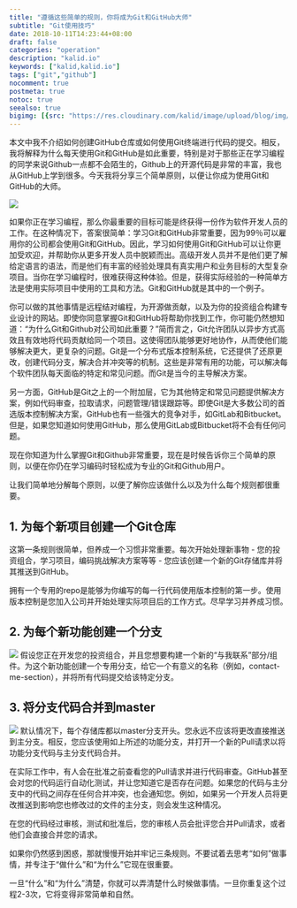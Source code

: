 ```yaml
---
title: "遵循这些简单的规则，你将成为Git和GitHub大师"
subtitle: "Git使用技巧"
date: 2018-10-11T14:23:44+08:00
draft: false
categories: "operation"
description: "kalid.io"
keywords: ["kalid,kalid.io"]
tags: ["git","github"]
nocomment: true
postmeta: true
notoc: true
seealso: true
bigimg: [{src: "https://res.cloudinary.com/kalid/image/upload/blog/img/banner3.jpg"}]
---
```



本文中我不介绍如何创建GitHub仓库或如何使用Git终端进行代码的提交。相反，我将解释为什么每天使用Git和GitHub是如此重要，特别是对于那些正在学习编程的同学来说Github一点都不会陌生的，Github上的开源代码是非常的丰富，我也从GitHub上学到很多。今天我将分享三个简单原则，以便让你成为使用Git和GitHub的大师。

![](https://res.cloudinary.com/kalid/image/upload/blog/img/git-cat.png)

如果你正在学习编程，那么你最重要的目标可能是终获得一份作为软件开发人员的工作。在这种情况下，答案很简单：学习Git和GitHub非常重要，因为99％可以雇用你的公司都会使用Git和GitHub。因此，学习如何使用Git和GitHub可以让你更加受欢迎，并帮助你从更多开发人员中脱颖而出。高级开发人员并不是他们更了解给定语言的语法，而是他们有丰富的经验处理具有真实用户和业务目标的大型复杂项目。当你在学习编程时，很难获得这种体验。但是，获得实际经验的一种简单方法是使用实​​际项目中使用的工具和方法。Git和GitHub就是其中的一个例子。

你可以做的其他事情是远程结对编程，为开源做贡献，以及为你的投资组合构建专业设计的网站。即使你同意掌握Git和GitHub将帮助你找到工作，你可能仍然想知道：“为什么Git和Github对公司如此重要？”简而言之，Git允许团队以异步方式高效且有效地将代码贡献给同一个项目。这使得团队能够更好地协作，从而使他们能够解决更大，更复杂的问题。Git是一个分布式版本控制系统，它还提供了还原更改，创建代码分支，解决合并冲突等的机制。这些是非常有用的功能，可以解决每个软件团队每天面临的特定和常见问题。而Git是当今的主导解决方案。

另一方面，GitHub是Git之上的一个附加层，它为其他特定和常见问题提供解决方案，例如代码审查，拉取请求，问题管理/错误跟踪等。即使Git是大多数公司的首选版本控制解决方案，GitHub也有一些强大的竞争对手，如GitLab和Bitbucket。但是，如果您知道如何使用GitHub，那么使用GitLab或Bitbucket将不会有任何问题。

现在你知道为什么掌握Git和Github非常重要，现在是时候告诉你三个简单的原则，以便在你仍在学习编码时轻松成为专业的Git和Github用户。

让我们简单地分解每个原则，以便了解你应该做什么以及为什么每个规则都很重要。

## 1. 为每个新项目创建一个Git仓库

这第一条规则很简单，但养成一个习惯非常重要。每次开始处理新事物 - 您的投资组合，学习项目，编码挑战解决方案等等 - 您应该创建一个新的Git存储库并将其推送到GitHub。

拥有一个专用的repo是能够为你编写的每一行代码使用版本控制的第一步。使用版本控制是您加入公司并开始处理实际项目后的工作方式。尽早学习并养成习惯。

## 2. 为每个新功能创建一个分支
 
![](https://res.cloudinary.com/kalid/image/upload/blog/img/git-branch.png)
假设您正在开发您的投资组合，并且您想要构建一个新的“与我联系”部分/组件。为这个新功能创建一个专用分支，给它一个有意义的名称（例如，contact-me-section），并将所有代码提交给该特定分支。

## 3. 将分支代码合并到master

![](https://res.cloudinary.com/kalid/image/upload/blog/img/git-master.png)
默认情况下，每个存储库都以master分支开头。您永远不应该将更改直接推送到主分支。相反，您应该使用如上所述的功能分支，并打开一个新的Pull请求以将功能分支代码与主分支代码合并。

在实际工作中，有人会在批准之前查看您的Pull请求并进行代码审查。GitHub甚至会对您的代码运行自动化测试，并让您知道它是否存在问题。如果您的代码与主分支中的代码之间存在任何合并冲突，也会通知您。例如，如果另一个开发人员将更改推送到影响您也修改过的文件的主分支，则会发生这种情况。

在您的代码经过审核，测试和批准后，您的审核人员会批评您合并Pull请求，或者他们会直接合并您的请求。

如果你仍然感到困惑，那就慢慢开始并牢记三条规则。不要试着去思考“如何”做事情，并专注于“做什么”和“为什么”它现在很重要。

一旦“什么”和“为什么”清楚，你就可以弄清楚什么时候做事情。一旦你重复这个过程2-3次，它将变得非常简单和自然。
